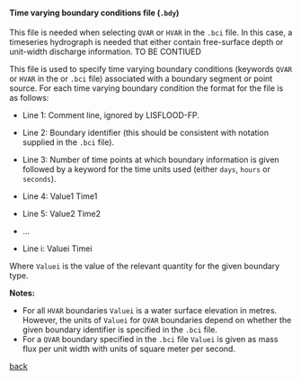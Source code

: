 #### Time varying boundary conditions file (`.bdy`)

This file is needed when selecting `QVAR` or `HVAR` in the `.bci` file. In this case, a timeseries hydrograph is needed that either contain free-surface depth or unit-width discharge information. TO BE CONTIUED


This file is used to specify time varying boundary conditions (keywords `QVAR` or `HVAR` in the or `.bci` file) associated with a boundary segment or point source. For each time varying boundary condition the format for the file is as follows:

- Line 1: Comment line, ignored by LISFLOOD-FP.

- Line 2: Boundary identifier (this should be consistent with notation supplied in the `.bci` file).

- Line 3: Number of time points at which boundary information is given followed by a keyword for the time units used (either `days`, `hours` or `seconds`).

- Line 4: Value1 Time1

- Line 5: Value2 Time2

- ...

- Line i: Valuei Timei

Where `Valuei` is the value of the relevant quantity for the given boundary type. 

**Notes:**
- For all `HVAR` boundaries `Valuei` is a water surface elevation in metres. However, the units of `Valuei` for `QVAR` boundaries depend on whether the given boundary identifier is specified in the `.bci` file. 
- For a `QVAR` boundary specified in the `.bci` file `Valuei` is given as mass flux per unit width with units of square meter per second.


[back](/Merewether1.md)
